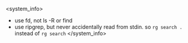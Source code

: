 <system_info>
- use fd, not ls -R or find
- use ripgrep, but never accidentally read from stdin. so `rg search .` instead of `rg search`
</system_info>
